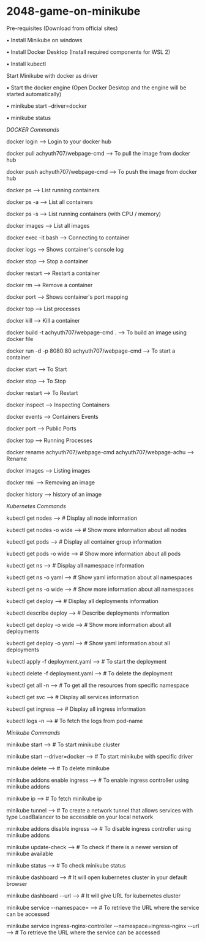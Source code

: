 # 2048-game-on-minikube

Pre-requisites (Download from official sites)

•	Install Minikube on windows

•	Install Docker Desktop (Install required components for WSL 2)

•	Install kubectl 

Start Minikube with docker as driver

•	Start the docker engine (Open Docker Desktop and the engine will be started automatically)

•	minikube start –driver=docker

•	minikube status

*DOCKER Commands*

docker login												 --> Login to your docker hub

docker pull achyuth707/webpage-cmd 							 --> To pull the image from docker hub

docker push achyuth707/webpage-cmd 							 --> To push the image from docker hub

docker ps										             --> List running containers

docker ps -a									             --> List all containers

docker ps -s									             --> List running containers (with CPU / memory)

docker images									             --> List all images

docker exec -it <container id> bash							 --> Connecting to container

docker logs <container id>	    				             --> Shows container's console log

docker stop <container id>	    				             --> Stop a container

docker restart <container id>					             --> Restart a container

docker rm <container id>	    				             --> Remove a container

docker port <container id>	    				             --> Shows container's port mapping

docker top <container id>	    				             --> List processes

docker kill <container id>	    				             --> Kill a container

docker build -t achyuth707/webpage-cmd .					 --> To build an image using docker file

docker run -d -p 8080:80 achyuth707/webpage-cmd              --> To start a container

docker start <container id>						             --> To Start

docker stop <container id>						             --> To Stop

docker restart <container id>					             --> To Restart

docker inspect <container id>	                             --> Inspecting Containers

docker events <container id>	                             --> Containers Events

docker port <container id>	                                 --> Public Ports

docker top <container id>	                                 --> Running Processes

docker rename achyuth707/webpage-cmd achyuth707/webpage-achu --> Rename

docker images 												 --> Listing images

docker rmi <Image ID>										 --> Removing an image

docker history												 --> history of an image

*Kubernetes Commands*

kubectl get nodes 				          -->  # Display all node information

kubectl get nodes -o wide   	          -->  # Show more information about all nodes

kubectl get pods 				          -->  # Display all container group information

kubectl get pods -o wide    	          -->  # Show more information about all pods

kubectl get ns					          -->  # Display all namespace information

kubectl get ns -o yaml      	          -->  # Show yaml information about all namespaces

kubectl get ns -o wide      	          -->  # Show more information about all namespaces

kubectl get deploy				          -->  # Display all deployments information

kubectl describe deploy 		          -->  # Describe deployments information

kubectl get deploy -o wide  	          -->  # Show more information about all deployments

kubectl get deploy -o yaml  	          -->  # Show yaml information about all deployments

kubectl apply -f deployment.yaml          -->  # To start the deployment

kubectl delete -f deployment.yaml         -->  # To delete the deployment

kubectl get all -n <namespace>		      -->  # To get all the resources from specific namespace

kubectl get svc						      -->  # Display all services information

kubectl get ingress					      -->  # Display all ingress information

kubectl logs -n <namespace> <pod-name>	  -->  # To fetch the logs from pod-name

*Minikube Commands*

minikube start 								   --> # To start minikube cluster

minikube start --driver=docker				   --> # To start minikube with specific driver

minikube delete								   --> # To delete minikube

minikube addons enable ingress				   --> # To enable ingress controller using minikube addons

minikube ip									   --> # To fetch minikube ip

minikube tunnel								   --> # To create a network tunnel that allows services with type LoadBalancer to be accessible on your local network

minikube addons disable ingress 			   --> # To disable ingress controller using minikube addons

minikube update-check 						   --> # To check if there is a newer version of minikube available

minikube status								   --> # To check minikube status

minikube dashboard 							   --> # It will open kubernetes cluster in your default browser

minikube dashboard --url					   --> # It will give URL for kubernetes cluster

minikube service <service name> --namespace=<namespace> --> # To retrieve the URL where the service can be accessed

minikube service ingress-nginx-controller --namespace=ingress-nginx --url --> # To retrieve the URL where the service can be accessed
